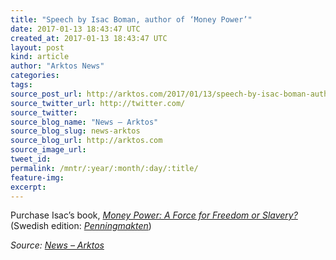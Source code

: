 ```yaml
---
title: "Speech by Isac Boman, author of ‘Money Power’"
date: 2017-01-13 18:43:47 UTC
created_at: 2017-01-13 18:43:47 UTC
layout: post
kind: article
author: "Arktos News"
categories: 
tags: 
source_post_url: http://arktos.com/2017/01/13/speech-by-isac-boman-author-of-money-power/
source_twitter_url: http://twitter.com/
source_twitter: 
source_blog_name: "News – Arktos"
source_blog_slug: news-arktos
source_blog_url: http://arktos.com
source_image_url: 
tweet_id:
permalink: /mntr/:year/:month/:day/:title/
feature-img: 
excerpt:
---
```

<p>Purchase Isac’s book, <a href="http://arktos.com/product/money-power-a-force-for-freedom-or-slavery/"><em>Money Power: A Force for Freedom or Slavery?</em></a> (Swedish edition: <em><a href="http://arktos.com/product/penningmakten-ett-medel-for-frihet-eller-slaveri/">Penningmakten</a></em>)</p><div class="">
    <i>Source: <a href="http://arktos.com">News – Arktos</a></i>
</div>
